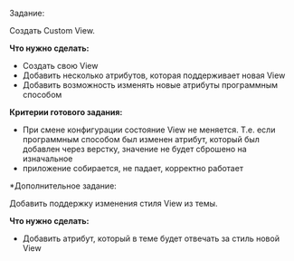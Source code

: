 Задание:

Создать Custom View.

**Что нужно сделать:**

- Создать свою View
- Добавить несколько атрибутов, которая поддерживает новая View
- Добавить возможность изменять новые атрибуты программным способом

**Критерии готового задания:**

- При смене конфигурации состояние View не меняется. Т.е. если программным способом был изменен атрибут, который был добавлен через верстку, значение не будет сброшено на изначальное
- приложение собирается, не падает, корректно работает

*Дополнительное задание:

Добавить поддержку изменения стиля View из темы.

**Что нужно сделать:**

- Добавить атрибут, который в теме будет отвечать за стиль новой View